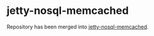# jetty-nosql-memcached

Repository has been merged into [jetty-nosql-memcached](https://github.com/yyuu/jetty-nosql-memcached).
